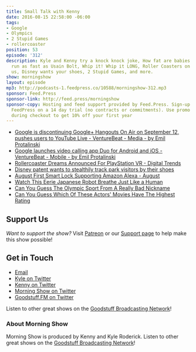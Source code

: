 ```yaml
---
title: Small Talk with Kenny
date: 2016-08-15 22:58:00 -06:00
tags:
- Google
- Olympics
- 2 Stupid Games
- rollercoaster
position: 53
episode: '312'
description: Kyle and Kenny try a knock knock joke, How fat are babies really?, We
  run as fast as Usain Bolt, Whip it! Whip it LONG, Roller Coasters on VR try to kill
  us, Disney wants your shoes, 2 Stupid Games, and more.
show: morningshow
layout: episode
mp3: http://podcasts-1.feedpress.co/10588/morningshow-312.mp3
sponsor: Feed.Press
sponsor-link: http://feed.press/morningshow
sponsor-copy: Hosting and feed support provided by Feed.Press. Sign-up today and try
  FeedPress on a 14 day trial (no contracts or commitments). Use promo code `morningshow`
  during checkout to get 10% off your first year
---
```


* [Google is discontinuing Google+ Hangouts On Air on September 12, pushes users to YouTube Live - VentureBeat - Media - by Emil Protalinski](http://venturebeat.com/2016/08/15/google-is-discontinuing-google-hangouts-on-air-on-september-12-pushes-users-to-youtube-live/)
* [Google launches video calling app Duo for Android and iOS - VentureBeat - Mobile - by Emil Protalinski](http://venturebeat.com/2016/08/15/google-launches-video-calling-app-duo-for-android-and-ios/)
* [Rollercoaster Dreams Announced For PlayStation VR - Digital Trends](http://www.digitaltrends.com/gaming/rollercoaster-dreams-playstation-vr/)
* [Disney patent wants to stealthily track park visitors by their shoes](http://thenextweb.com/insider/2016/07/29/foot-fetish/)
* [August First Smart Lock Supporting Amazon Alexa - August](http://august.com/2016/07/28/alexa/)
* [Watch This Eerie Japanese Robot Breathe Just Like a Human](https://www.entrepreneur.com/article/280250)
* [Can You Guess The Olympic Sport From A Really Bad Nickname](https://www.buzzfeed.com/savannahmicaela/can-you-identify-the-olympic-sport-by-its-really-b-1z4r6?utm_term=.ygJW0LVvW#.drwpqnJ3p)
* [Can You Guess Which Of These Actors' Movies Have The Highest Rating](https://www.buzzfeed.com/sagehaley/do-you-know-which-of-these-actors-movies-have-the-1upre?utm_term=.os36eBMY6#.knynQDAYn)

## Support Us
*Want to support the show?* Visit [Patreon](http://patreon.com/morningshow) or our [Support page](http://goodstuff.fm/support) to help make this show possible!

## Get in Touch
* [Email](mailto:kyle@goodstuff.fm)
* [Kyle on Twitter](http://twitter.com/dogburps)
* [Kenny on Twitter](http://twitter.com/pizzarobotics)
* [Morning Show on Twitter](http://twitter.com/morningshowam)
* [Goodstuff.FM on Twitter](http://twitter.com/goodstufffm)

Listen to other great shows on the [Goodstuff Broadcasting Network](http://goodstuff.fm/broadcasts)!

### About Morning Show
Morning Show is produced by Kenny and Kyle Roderick. Listen to other great shows on the [Goodstuff Broadcasting Network](http://goodstuff.fm/)!
